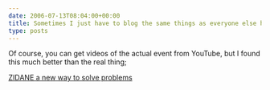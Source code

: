 ```yaml
---
date: 2006-07-13T08:04:00+00:00
title: Sometimes I just have to blog the same things as everyone else has &#8230; Zidane video from YouTube
type: posts
---
```

Of course, you can get videos of the actual event from YouTube, but I found this much better than the real thing;

[ZIDANE a new way to solve problems](http://youtube.com/watch?v=js0vOgjBfD8)
